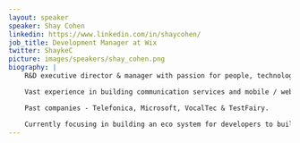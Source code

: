 ```yaml
---
layout: speaker
speaker: Shay Cohen
linkedin: https://www.linkedin.com/in/shaycohen/
job_title: Development Manager at Wix
twitter: ShaykeC
picture: images/speakers/shay_cohen.png
biography: |
    R&D executive director & manager with passion for people, technology, and customers.

    Vast experience in building communication services and mobile / web applications.

    Past companies - Telefonica, Microsoft, VocalTec & TestFairy.

    Currently focusing in building an eco system for developers to build applications and web solutions on top of the Wix platform.
---
```

